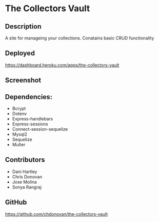 # The Collectors Vault

## Description
A site for manageing your collections.
Conatains basic CRUD functionality

## Deployed
https://dashboard.heroku.com/apps/the-collectors-vault

## Screenshot

## Dependencies:
- Bcrypt
- Dotenv
- Express-handlebars
-  Express-sessions
- Connect-session-sequelize
- Mysql2
- Sequelize
- Multer

## Contributors
- Dani Hartley
- Chris Donovan
- Jose Molina
- Sonya Rangraj

## GitHub
https://github.com/chdonovan/the-collectors-vault

